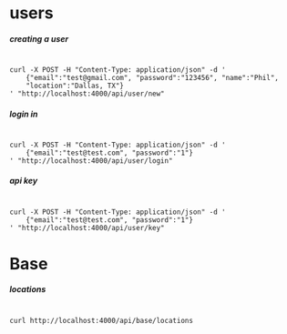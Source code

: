 # users
##### creating a user
#
    curl -X POST -H "Content-Type: application/json" -d '
        {"email":"test@gmail.com", "password":"123456", "name":"Phil", 
        "location":"Dallas, TX"}
    ' "http://localhost:4000/api/user/new"

##### login in
#
    curl -X POST -H "Content-Type: application/json" -d '
        {"email":"test@test.com", "password":"1"}
    ' "http://localhost:4000/api/user/login"

##### api key
#
    curl -X POST -H "Content-Type: application/json" -d '
        {"email":"test@test.com", "password":"1"}
    ' "http://localhost:4000/api/user/key"


# Base
##### locations
# 
    curl http://localhost:4000/api/base/locations

